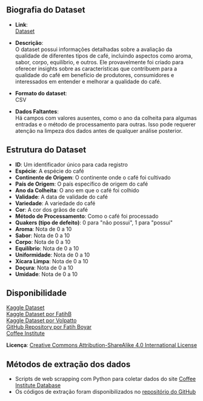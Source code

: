 ## Biografia do Dataset
- **Link**: <br>[Dataset](Coffee_Qlty.csv)

- **Descrição**: <br>O dataset possui informações detalhadas sobre a avaliação da qualidade de diferentes tipos de café, incluindo aspectos como aroma, sabor, corpo, equilíbrio, e outros. Ele provavelmente foi criado para oferecer insights sobre as características que contribuem para a qualidade do café em benefício de produtores, consumidores e interessados em entender e melhorar a qualidade do café.

- **Formato do dataset**: <br>CSV

- **Dados Faltantes**: <br>Há campos com valores ausentes, como o ano da colheita para algumas entradas e o método de processamento para outras. Isso pode requerer atenção na limpeza dos dados antes de qualquer análise posterior.

## Estrutura do Dataset
- **ID**: Um identificador único para cada registro
- **Espécie**: A espécie do café
- **Continente de Origem**: O continente onde o café foi cultivado
- **País de Origem**: O país específico de origem do café
- **Ano da Colheita**: O ano em que o café foi colhido
- **Validade**: A data de validade do café
- **Variedade**: A variedade do café
- **Cor**: A cor dos grãos de café
- **Método de Processamento**: Como o café foi processado
- **Quakers (tipo de defeito)**: 0 para "não possui", 1 para "possui"
- **Aroma**: Nota de 0 a 10
- **Sabor**: Nota de 0 a 10
- **Corpo**: Nota de 0 a 10
- **Equilíbrio**: Nota de 0 a 10
- **Uniformidade**: Nota de 0 a 10
- **Xícara Limpa**: Nota de 0 a 10
- **Doçura**: Nota de 0 a 10
- **Umidade**: Nota de 0 a 10

## Disponibilidade
[Kaggle Dataset](https://www.kaggle.com/datasets/adampq/coffee-quality-with-locations-of-origin)<br>
[Kaggle Dataset por FatihB](https://www.kaggle.com/datasets/fatihb/coffee-quality-data-cqi)<br>
[Kaggle Dataset por Volpatto](https://www.kaggle.com/datasets/volpatto/coffee-quality-database-from-cqi)<br>
[GitHub Repository por Fatih Boyar](https://github.com/fatih-boyar/coffee-quality-data-CQI/tree/main)<br>
[Coffee Institute](https://www.coffeeinstitute.org/)<br>

**Licença**: [Creative Commons Attribution-ShareAlike 4.0 International License](https://creativecommons.org/licenses/by-sa/4.0/)

## Métodos de extração dos dados
- Scripts de web scrapping com Python para coletar dados do site [Coffee Institute Database](https://database.coffeeinstitute.org/)
- Os códigos de extração foram disponibilizados no [repositório do GitHub](https://github.com/jldbc/coffee-quality-database)
